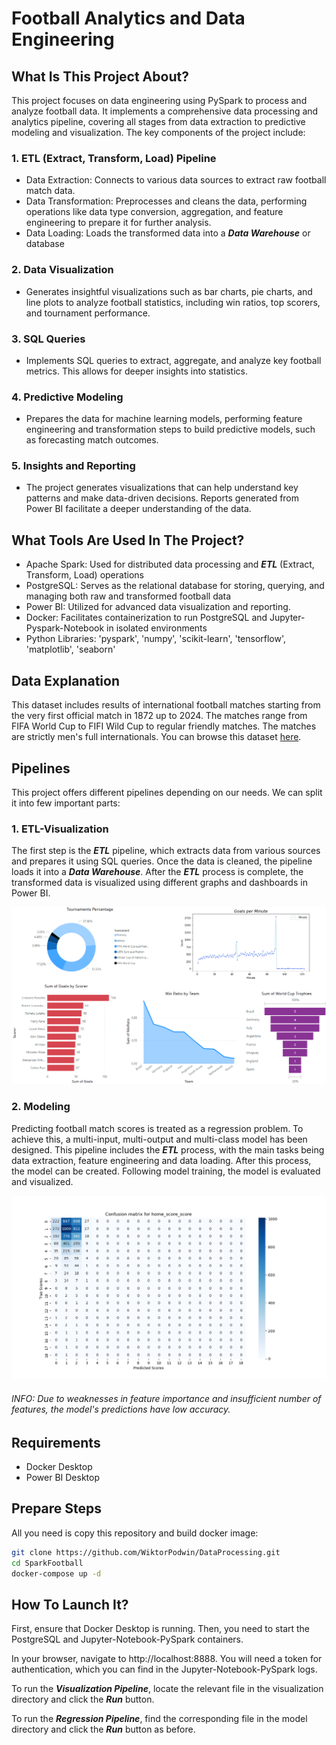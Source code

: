 # Football Analytics and Data Engineering

## What Is This Project About?
This project focuses on data engineering using PySpark to process and analyze football data. It implements a comprehensive data processing and analytics pipeline, covering all stages from data extraction to predictive modeling and visualization. The key components of the project include:

### 1. ETL (Extract, Transform, Load) Pipeline
* Data Extraction: Connects to various data sources to extract raw football match data.
* Data Transformation: Preprocesses and cleans the data, performing operations like data type conversion, aggregation, and feature engineering to prepare it for further analysis.
* Data Loading: Loads the transformed data into a ***Data Warehouse*** or database

### 2. Data Visualization
* Generates insightful visualizations such as bar charts, pie charts, and line plots to analyze football statistics, including win ratios, top scorers, and tournament performance.

### 3. SQL Queries
* Implements SQL queries to extract, aggregate, and analyze key football metrics. This allows for deeper insights into statistics.

### 4. Predictive Modeling
* Prepares the data for machine learning models, performing feature engineering and transformation steps to build predictive models, such as forecasting match outcomes.

### 5. Insights and Reporting
* The project generates visualizations that can help understand key patterns and make data-driven decisions. Reports generated from Power BI facilitate a deeper understanding of the data.

## What Tools Are Used In The Project?
* Apache Spark: Used for distributed data processing and ***ETL*** (Extract, Transform, Load) operations
* PostgreSQL: Serves as the relational database for storing, querying, and managing both raw and transformed football data
* Power BI: Utilized for advanced data visualization and reporting.
* Docker: Facilitates containerization to run PostgreSQL and Jupyter-Pyspark-Notebook in isolated environments
* Python Libraries: 'pyspark', 'numpy', 'scikit-learn', 'tensorflow', 'matplotlib', 'seaborn'

## Data Explanation
This dataset includes results of international football matches starting from the very first official match in 1872 up to 2024. The matches range from FIFA World Cup to FIFI Wild Cup to regular friendly matches. The matches are strictly men's full internationals. You can browse this dataset [here](https://www.kaggle.com/datasets/martj42/international-football-results-from-1872-to-2017).

## Pipelines
This project offers different pipelines depending on our needs. We can split it into few important parts: 

### 1. ETL-Visualization 
The first step is the ***ETL*** pipeline, which extracts data from various sources and prepares it using SQL queries. Once the data is cleaned, the pipeline loads it into a ***Data Warehouse***. After the ***ETL*** process is complete, the transformed data is visualized using different graphs and dashboards in Power BI.

![Example results](power_bi/data_analysis_results.png)

### 2. Modeling
Predicting football match scores is treated as a regression problem. To achieve this, a multi-input, multi-output and multi-class model has been designed. This pipeline includes the ***ETL*** process, with the main tasks being data extraction, feature engineering and data loading. After this process, the model can be created. Following model training, the model is evaluated and visualized.

![Example results](notebooks/model/graphs/home_score_conf_mat.png)
###### INFO: Due to weaknesses in feature importance and insufficient number of features, the model's predictions have low accuracy.  

## Requirements
* Docker Desktop
* Power BI Desktop

## Prepare Steps
All you need is copy this repository and build docker image:
```bash
git clone https://github.com/WiktorPodwin/DataProcessing.git
cd SparkFootball
docker-compose up -d
```

## How To Launch It?
First, ensure that Docker Desktop is running. Then, you need to start the PostgreSQL and Jupyter-Notebook-PySpark containers.

In your browser, navigate to http://localhost:8888. You will need a token for authentication, which you can find in the Jupyter-Notebook-PySpark logs.

To run the ***Visualization Pipeline***, locate the relevant file in the visualization directory and click the ***Run*** button.

To run the ***Regression Pipeline***, find the corresponding file in the model directory and click the ***Run*** button as before.
